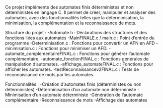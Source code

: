 Ce projet implémente des automates finis déterministes et non déterministes en langage C. 
Il permet de créer, manipuler et analyser des automates, avec des fonctionnalités telles que la déterminisation, la minimisation, la complémentation et la reconnaissance de mots.

Structure du projet :
-Automate.h : Déclarations des structures et des fonctions liées aux automates
-MainFINALE.c / main.c : Point d’entrée du programme
-Determinisation.c : Fonctions pour convertir un AFN en AFD
-minimisation.c : Fonctions pour minimiser un AFD.
-automate_complementaireFINAL.c : Fonctions pour générer l’automate complémentaire.
-automate_fonctionFINAL.c : Fonctions générales de manipulation d’automates.
-affichage_automateFINAL.c : Fonctions pour afficher les automates.
-testReconnaissancev2FINAL.c : Tests de reconnaissance de mots par les automates.

Fonctionnalités :
-Création d’automates finis (déterministes ou non déterministes)
-Déterminisation d’un automate non déterministe
-Minimisation d’un automate déterministe
-Génération de l’automate complémentaire
-Reconnaissance de mots
-Affichage des automates
